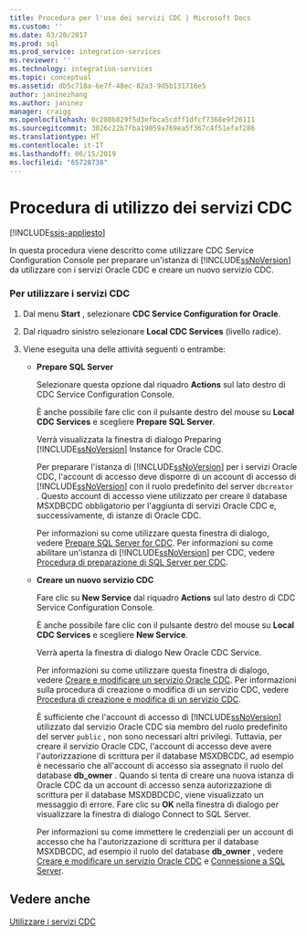 ```yaml
---
title: Procedura per l'uso dei servizi CDC | Microsoft Docs
ms.custom: ''
ms.date: 03/20/2017
ms.prod: sql
ms.prod_service: integration-services
ms.reviewer: ''
ms.technology: integration-services
ms.topic: conceptual
ms.assetid: db5c718a-6e7f-48ec-82a3-9d5b131716e5
author: janinezhang
ms.author: janinez
manager: craigg
ms.openlocfilehash: 0c280b829f5d3efbca5cdff1dfcf7368e9f26111
ms.sourcegitcommit: 3026c22b7fba19059a769ea5f367c4f51efaf286
ms.translationtype: HT
ms.contentlocale: it-IT
ms.lasthandoff: 06/15/2019
ms.locfileid: "65728738"
---
```

# <a name="how-to-work-with-cdc-services"></a>Procedura di utilizzo dei servizi CDC

[!INCLUDE[ssis-appliesto](../../includes/ssis-appliesto-ssvrpluslinux-asdb-asdw-xxx.md)]


  In questa procedura viene descritto come utilizzare CDC Service Configuration Console per preparare un'istanza di [!INCLUDE[ssNoVersion](../../includes/ssnoversion-md.md)] da utilizzare con i servizi Oracle CDC e creare un nuovo servizio CDC.  
  
### <a name="to-work-with-cdc-services"></a>Per utilizzare i servizi CDC  
  
1.  Dal menu **Start** , selezionare **CDC Service Configuration for Oracle**.  
  
2.  Dal riquadro sinistro selezionare **Local CDC Services** (livello radice).  
  
3.  Viene eseguita una delle attività seguenti o entrambe:  
  
    -   **Prepare SQL Server**  
  
         Selezionare questa opzione dal riquadro **Actions** sul lato destro di CDC Service Configuration Console.  
  
         È anche possibile fare clic con il pulsante destro del mouse su **Local CDC Services** e scegliere **Prepare SQL Server**.  
  
         Verrà visualizzata la finestra di dialogo Preparing [!INCLUDE[ssNoVersion](../../includes/ssnoversion-md.md)] Instance for Oracle CDC.  
  
         Per preparare l'istanza di [!INCLUDE[ssNoVersion](../../includes/ssnoversion-md.md)] per i servizi Oracle CDC, l'account di accesso deve disporre di un account di accesso di [!INCLUDE[ssNoVersion](../../includes/ssnoversion-md.md)] con il ruolo predefinito del server `dbcreator` . Questo account di accesso viene utilizzato per creare il database MSXDBCDC obbligatorio per l'aggiunta di servizi Oracle CDC e, successivamente, di istanze di Oracle CDC.  
  
         Per informazioni su come utilizzare questa finestra di dialogo, vedere [Prepare SQL Server for CDC](../../integration-services/change-data-capture/prepare-sql-server-for-cdc.md). Per informazioni su come abilitare un'istanza di [!INCLUDE[ssNoVersion](../../includes/ssnoversion-md.md)] per CDC, vedere [Procedura di preparazione di SQL Server per CDC](../../integration-services/change-data-capture/how-to-prepare-sql-server-for-cdc.md).  
  
    -   **Creare un nuovo servizio CDC**  
  
         Fare clic su **New Service** dal riquadro **Actions** sul lato destro di CDC Service Configuration Console.  
  
         È anche possibile fare clic con il pulsante destro del mouse su **Local CDC Services** e scegliere **New Service**.  
  
         Verrà aperta la finestra di dialogo New Oracle CDC Service.  
  
         Per informazioni su come utilizzare questa finestra di dialogo, vedere [Creare e modificare un servizio Oracle CDC](../../integration-services/change-data-capture/create-and-edit-an-oracle-cdc-service.md). Per informazioni sulla procedura di creazione o modifica di un servizio CDC, vedere [Procedura di creazione e modifica di un servizio CDC](../../integration-services/change-data-capture/how-to-create-and-edit-a-cdc-service.md).  
  
         È sufficiente che l'account di accesso di [!INCLUDE[ssNoVersion](../../includes/ssnoversion-md.md)] utilizzato dal servizio Oracle CDC sia membro del ruolo predefinito del server `public` , non sono necessari altri privilegi. Tuttavia, per creare il servizio Oracle CDC, l'account di accesso deve avere l'autorizzazione di scrittura per il database MSXDBCDC, ad esempio è necessario che all'account di accesso sia assegnato il ruolo del database **db_owner** . Quando si tenta di creare una nuova istanza di Oracle CDC da un account di accesso senza autorizzazione di scrittura per il database MSXDBDCDC, viene visualizzato un messaggio di errore. Fare clic su **OK** nella finestra di dialogo per visualizzare la finestra di dialogo Connect to SQL Server.  
  
         Per informazioni su come immettere le credenziali per un account di accesso che ha l'autorizzazione di scrittura per il database MSXDBCDC, ad esempio il ruolo del database **db_owner** , vedere [Creare e modificare un servizio Oracle CDC](../../integration-services/change-data-capture/create-and-edit-an-oracle-cdc-service.md) e [Connessione a SQL Server](../../integration-services/change-data-capture/connection-to-sql-server.md).  
  
## <a name="see-also"></a>Vedere anche  
 [Utilizzare i servizi CDC](../../integration-services/change-data-capture/work-with-cdc-services.md)  
  
  
